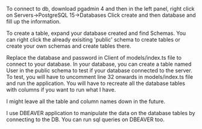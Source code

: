 To connect to db, download pgadmin 4 and then in the left panel, right click on Servers->PostgreSQL 15->Databases
Click create and then database and fill up the information.

To create a table, expand your database created and find Schemas. You can right click the already exisiting 'public' schema to create tables or create your own schemas and create tables there.

Replace the database and password in Client of models/index.ts file to connect to your database. 
In your database, you can create a table named User in the public schema to test if your database connected to the server. To test, you will have to uncomment line 32 onwards in models/index.ts file and run the application.
You will have to recreate all the database tables with columns if you want to run what I have.

I might leave all the table and column names down in the future.


I use DBEAVER application to manipulate the data on the database tables by connecting to the DB. You can run sql queries on DBEAVER too.